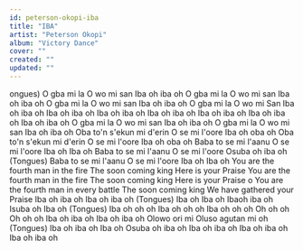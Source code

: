 ```yaml
---
id: peterson-okopi-iba
title: "IBA"
artist: "Peterson Okopi"
album: "Victory Dance"
cover: ""
created: ""
updated: ""
---
```


ongues)
O gba mi la
O wo mi san
Iba oh iba oh
O gba mi la
O wo mi san
Iba oh iba oh
O gba mi la
O wo mi san
Iba oh iba oh
O gba mi la
O wo mi San
Iba oh iba oh
Iba oh iba oh
Iba oh iba oh
Iba oh iba oh
Iba oh iba oh
Iba oh iba oh
Iba oh iba oh
O gba mi la
O wo mi san
Iba oh iba oh
O gba mi la
O wo mi san
Iba oh iba oh
Oba to'n s'ekun mi d'erin
O se mi l'oore
Iba oh oba oh
Oba to'n s'ekun mi d'erin
O se mi l'oore
Iba oh oba oh
Baba to se mi l'aanu
O se mi l'oore
Iba oh Iba oh
Baba to se mi l'aanu
O se mi l'oore
Osuba oh iba oh
(Tongues)
Baba to se mi l'aanu
O se mi l'oore
Iba oh Iba oh
You are the fourth man in the fire
The soon coming king
Here is your Praise
You are the fourth man in the fire
The soon coming king
Here is your Praise o
You are the fourth man in every battle
The soon coming king
We have gathered your Praise
Iba oh iba oh
Iba oh iba oh
(Tongues)
Iba oh Iba oh
Ibaoh iba oh
Isuba oh Iba oh
(Tongues)
Iba oh oh oh
Iba oh oh oh
Iba oh oh oh
Oh oh oh
Oh oh oh
Iba oh iba oh
Iba oh iba oh
Olowo ori mi
Oluso agutan mi oh
(Tongues)
Iba oh iba oh
Iba oh
Osuba oh iba oh
Iba oh iba oh
Iba oh iba oh
Iba oh iba oh